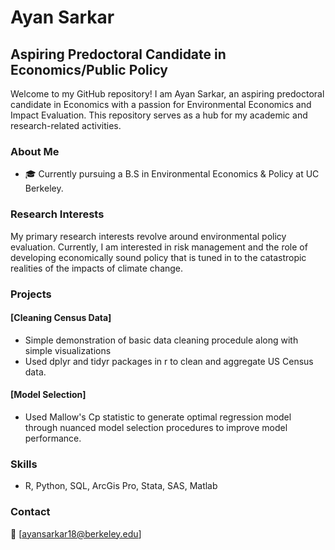 # Ayan Sarkar

## Aspiring Predoctoral Candidate in Economics/Public Policy

Welcome to my GitHub repository! I am Ayan Sarkar, an aspiring predoctoral candidate in Economics with a passion for Environmental Economics and Impact Evaluation. This repository serves as a hub for my academic and research-related activities.

### About Me

- 🎓 Currently pursuing a B.S in Environmental Economics & Policy at UC Berkeley.

### Research Interests

My primary research interests revolve around environmental policy evaluation. Currently, I am interested in risk management and the role of developing economically sound policy that is tuned in to the catastropic realities of the impacts of climate change. 

### Projects

#### [Cleaning Census Data]
- Simple demonstration of basic data cleaning procedule along with simple visualizations
- Used dplyr and tidyr packages in r to clean and aggregate US Census data.

#### [Model Selection]
- Used Mallow's Cp statistic to generate optimal regression model through nuanced model selection procedures to improve model performance.


### Skills

- R, Python, SQL, ArcGis Pro, Stata, SAS, Matlab

### Contact

📧 [ayansarkar18@berkeley.edu]
